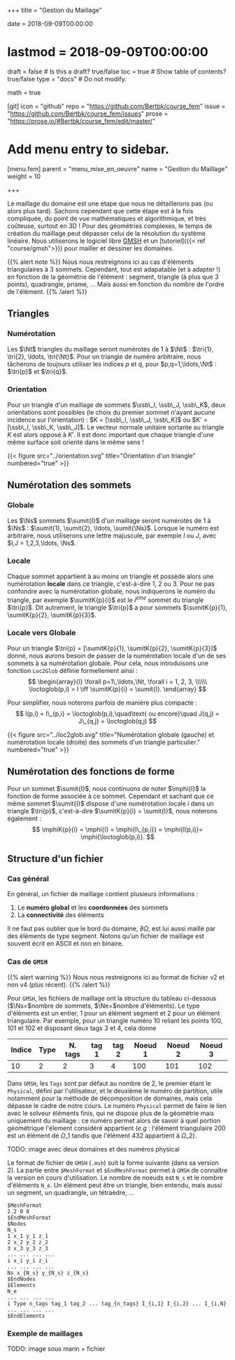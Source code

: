 +++
title = "Gestion du Maillage"

date = 2018-09-09T00:00:00
# lastmod = 2018-09-09T00:00:00

draft = false  # Is this a draft? true/false
toc = true  # Show table of contents? true/false
type = "docs"  # Do not modify.

math = true

[git]
  icon = "github"
  repo = "https://github.com/Bertbk/course_fem"
  issue = "https://github.com/Bertbk/course_fem/issues"
  prose = "https://prose.io/#Bertbk/course_fem/edit/master/"


# Add menu entry to sidebar.
[menu.fem]
  parent = "menu_mise_en_oeuvre"
  name = "Gestion du Maillage"
  weight = 10

+++
$\newcommand{\Cb}{\mathbb{C}}$
$\newcommand{\Nb}{\mathbb{N}}$
$\newcommand{\Rb}{\mathbb{R}}$
$\newcommand{\PS}[2]{\left(#1,#2\right)}$
$\newcommand{\PSV}[2]{\PS{#1}{#2}\_V}$
$\newcommand{\PSL}[2]{\PS{#1}{#2}\_{L^2(\Omega)}}$
$\newcommand{\PSH}[2]{\PS{#1}{#2}\_{H^1(\Omega)}}$
$\newcommand{\norm}[1]{\left\\|#1\right\\|}$
$\newcommand{\normV}[1]{\left\\|#1\right\\|\_{V}}$
$\newcommand{\normH}[1]{\left\\|#1\right\\|\_{H^1(\Omega)}}$
$\newcommand{\normL}[1]{\left\\|#1\right\\|\_{L^2(\Omega)}}$
$\newcommand{\abs}[1]{\left|#1\right|}$
$\newcommand{\xx}{\mathbf{x}}$
$\newcommand{\yy}{\mathbf{y}}$
$\newcommand{\zz}{\mathbf{z}}$
$\newcommand{\nn}{\mathbf{n}}$
$\newcommand{\Ccal}{\mathcal{C}}$
$\newcommand{\Cscr}{\mathscr{C}}$
$\newcommand{\omegai}{\omega\_i}$
$\newcommand{\dsp}{\displaystyle}$
$\newcommand{\diff}{{\rm d}}$
$\newcommand{\conj}[1]{\overline{#1}}$
$\newcommand{\dn}{\partial_\nn}$
$\newcommand{\supp}{\mathrm{supp}}$
$\newcommand{\enstq}[2]{\left\\{#1 \mathrel{}\middle|\mathrel{}#2\right\\}}$
$\newcommand{\Image}{\mathrm{Im}}$
$\newcommand{\Ker}{\mathrm{Ker}}$
$\newcommand{\dxi}{\partial\_{x\_i}}$
$\newcommand{\di}{\partial\_{i}}$
$\newcommand{\dj}{\partial\_{j}}$
$\newcommand{\Ho}{H^1(\Omega)}$
$\newcommand{\Lo}{L^2(\Omega)}$
$\newcommand{\ssb}{\mathbf{s}}$
$\newcommand{\Ns}{N\_s}$
$\newcommand{\Nt}{N\_t}$
$\newcommand{\Ne}{N\_e}$
$\newcommand{\sumit}[1]{\ssb\_{#1}}$
$\newcommand{\sumitK}[2]{\ssb\_{#2}^{#1}}$
$\newcommand{\tri}[1]{K\_{#1}}$
$\newcommand{\loctoglob}{\mathrm{Loc2Glob}}$
$\newcommand{\mphi}[1]{\varphi\_{#1}}$
$\newcommand{\mphiK}[2]{\mphi{#2}^{#1}}$


Le maillage du domaine est une étape que nous ne détaillerons pas (ou alors plus tard). Sachons cependant que cette étape est à la fois compliquée, du point de vue mathématiques et algorithmique, et très coûteuse, surtout en 3D ! Pour des géométries complexes, le temps de création du maillage peut dépasser celui de la résolution du système linéaire. Nous utiliserons le logiciel libre [GMSH](https://GMSH.info) et un [tutoriel]({{< ref "course/gmsh">}}) pour mailler et dessiner les domaines.


{{% alert note %}}
Nous nous restreignons ici au cas d'éléments triangulaires à 3 sommets. Cependant, tout est adapatable (et à adapter !) en fonction de la géométrie de l'élément : segment, triangle (à plus que 3 points), quadrangle, prisme, ... Mais aussi en fonction du nombre de l'ordre de l'élément.
{{% /alert %}}

## Triangles

### Numérotation

Les $\Nt$ triangles du maillage seront numérotés de 1 à $\Nt$ : $\tri{1}, \tri{2}, \ldots, \tri{\Nt}$. Pour un triangle de numéro arbitraire, nous tâcherons de toujours utiliser les indices $p$ et $q$, pour $p,q=1,\ldots,\Nt$ : $\tri{p}$ et $\tri{q}$.

### Orientation

Pour un triangle d'un maillage de sommets $\ssb\_I, \ssb\_J, \ssb\_K$, deux orientations sont possibles (le choix du premier sommet n'ayant aucune incidence sur l'orientation) :  $K = [\ssb\_I, \ssb\_J, \ssb\_K]$ ou $K' = [\ssb\_I, \ssb\_K, \ssb\_J]$. Le vecteur normale unitaire sortante au triangle $K$ est alors opposé à $K'$. Il est donc important que chaque triangle d'une même surface soit orienté dans le même sens ! 

{{< figure src="../orientation.svg" title="Orientation d'un triangle" numbered="true" >}}

## Numérotation des sommets

### Globale

Les $\Ns$ sommets $\sumit{I}$ d'un maillage seront numérotés de 1 à $\Ns$ : $\sumit{1}, \sumit{2}, \ldots, \sumit{\Ns}$. Lorsque le numéro est arbitraire, nous utiliserons une lettre majuscule, par exemple $I$ ou $J$, avec $I,J = 1,2,3,\ldots, \Ns$.

### Locale

Chaque sommet appartient à au moins un triangle et possède alors une numérotation **locale** dans ce triangle, c'est-à-dire 1, 2 ou 3. Pour ne pas confondre avec la numérotation globale, nous indiquerons le numéro du triangle, par exemple $\sumitK{p}{i}$ est le $i^{ème}$ sommet du triangle $\tri{p}$. Dit autrement, le triangle $\tri{p}$ a pour sommets $\sumitK{p}{1}, \sumitK{p}{2}, \sumitK{p}{3}$.

### Locale vers Globale

Pour un triangle $\tri{p} = [\sumitK{p}{1}, \sumitK{p}{2}, \sumitK{p}{3}]$ donné, nous aurons besoin de passer de la numérotation locale d'un de ses sommets à sa numérotation globale. Pour cela, nous introduisons une fonction `Loc2Glob` définie formellement ainsi :
$$
\begin{array}{l}
  \forall p=1\,\ldots,\Nt, \forall i = 1, 2, 3, \\\\\\
  \loctoglob(p,i) = I \iff \sumitK{p}{i} = \sumit{I}.
\end{array}
$$

Pour simplifier, nous noterons parfois de manière plus compacte :
$$
I(p,i) = I\_{p,i} = \loctoglob(p,i),\quad\text{ ou encore}\quad
J(q,j) = J\_{q,j} = \loctoglob(q,j)
$$


{{< figure src="../loc2glob.svg" title="Numérotation globale (gauche) et numérotation locale (droite) des sommets d'un triangle particulier." numbered="true" >}}


## Numérotation des fonctions de forme

Pour un sommet $\sumit{I}$, nous continuons de noter $\mphi{I}$ la fonction de forme associée à ce sommet. Cependant et sachant que ce même sommet $\sumit{I}$ dispose d'une numérotation locale $i$ dans un triangle $\tri{p}$, c'est-à-dire $\sumitK{p}{i} = \sumit{I}$, nous noterons également :
$$
\mphiK{p}{i} = \mphi{I} = \mphi{I\_{p,i}} = \mphi{I(p,i)}= \mphi{\loctoglob(p,i)}.
$$

## Structure d'un fichier

### Cas général

En général, un fichier de maillage contient plusieurs informations :

1. Le **numéro global** et les **coordonnées** des sommets
2. La **connectivité** des éléments

Il ne faut pas oublier que le bord du domaine, $\partial\Omega$, est lui aussi maillé par des éléments de type segment. Notons qu'un fichier de maillage est souvent écrit en ASCII et non en binaire. 


### Cas de `GMSH`

{{% alert warning %}}
Nous nous restreignons ici au format de fichier v2 et non v4 (plus récent).
{{% /alert %}}

Pour `GMSH`, les fichiers de maillage ont la structure du tableau ci-dessous ($\Ns=$nombre de sommets, $\Ne=$nombre d'éléments). Le type d'éléments est un entier, 1 pour un élément segment et 2 pour un élément triangulaire. Par exemple, pour un triangle numéro 10 reliant les points 100, 101 et 102 et disposant deux tags 3 et 4, cela donne

| Indice | Type | N. tags |tag 1 | tag 2 | Noeud 1 | Noeud 2 | Noeud 3 |
| --- | --- | --- |---|--- | ---| ---| --- |
|  10 |2 |2| 3 | 4 | 100 | 101 | 102|

Dans `GMSH`, les `Tags` sont par défaut au nombre de 2, le premier étant le `Physical`, défini par l'utilisateur, et le deuxième le numéro de partition, utile notamment pour la méthode de décomposition de domaines, mais cela dépasse le cadre de notre cours. Le numéro `Physical` permet de faire le lien avec le solveur éléments finis, qui ne dispose plus de la géométrie mais uniquement du maillage : ce numéro permet alors de savoir à quel portion géométrique l'élement considéré appartient (*e.g* : l'élément triangulaire 200 est un élément de $\Omega\_1$ tandis que l'élément 432 appartient à $\Omega\_2$).

TODO: image avec deux domaines et des numéros physical

Le format de fichier de `GMSH` (`.msh`) suit la forme suivante (dans sa version 2). La partie entre `$MeshFormat` et `$EndMeshFormat` permet à `GMSH` de connaître la version en cours d'utilisation. Le nombre de noeuds est `N_s` et le nombre d'éléments `N_e`. Un élément peut être un triangle, bien entendu, mais aussi un segment, un quadrangle, un tétraèdre, ...

```
$MeshFormat
2.2 0 8
$EndMeshFormat
$Nodes
N_s
1 x_1 y_1 z_1
2 x_2 y_2 z_2
3 x_3 y_3 z_3
... ... ... ...
i x_i y_i z_i
... ... ... ...
Ns x_{N_s} y_{N_s} z_{N_s}
$EndNodes
$Elements
N_e
... ... ... ...
i Type n_tags tag_1 tag_2 ... tag_{n_tags} I_{i,1} I_{i,2} ... I_{i,N}
... ... ... ...
$EndElements
```

### Exemple de maillages

TODO: image sous marin + fichier

